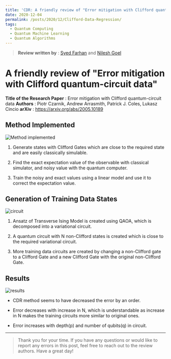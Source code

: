 ```yaml
---
title: 'CDR: A friendly review of "Error mitigation with Clifford quantum-circuit data"'
date: 2020-12-04
permalink: /posts/2020/12/Clifford-Data-Regression/
tags:
  - Quantum Computing
  - Quantum Machine Learning
  - Quantum Algorithms
---
```


> **Review written by** : [Syed Farhan](https://www.linkedin.com/in/syedfarhanahmad/) and [Nilesh Goel](https://www.linkedin.com/in/nilesh-goel/)  

# A friendly review of "Error mitigation with Clifford quantum-circuit data"

**Title of the Research Paper** : Error mitigation with Clifford quantum-circuit data
**Authors** : Piotr Czarnik, Andrew Arrasmith, Patrick J. Coles, Lukasz Cincio
**arXiv** : https://arxiv.org/abs/2005.10189  


## Method Implemented

![Method implemented]()  

1. Generate states with Clifford Gates which are close to the required state and are easily classically simulable.
   
2. Find the exact expectation value of the observable with classical simulator, and noisy value with the quantum computer.
   
3. Train the noisy and exact values using a linear model and use it to correct the expectation value.

## Generation of Training Data States

![circuit]()  

1. Ansatz of Transverse Ising Model is created using QAOA,
which is decomposed into a variational circuit.

2. A quantum circuit with N non-Clifford states is created which
is close to the required variational circuit.

3. More training data circuits are created by changing a
non-Clifford gate to a Clifford Gate and a new Clifford Gate
with the original non-Clifford Gate.  

## Results

![results]()  

- CDR method seems to have decreased the
error by an order.

- Error decreases with increase in N, which is
understandable as increase in N makes the
training circuits more similar to original ones.

- Error increases with depth(p) and number of
qubits(q) in circuit.

---
> Thank you for your time. If you have any questions or would like to report any errors in this post, feel free to reach out to the review authors.
> Have a great day!

